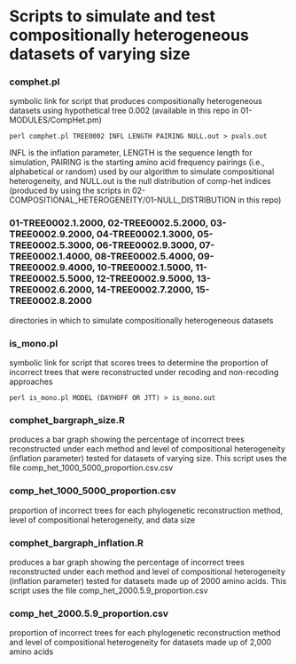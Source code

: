 # Scripts to simulate and test compositionally heterogeneous datasets of varying size

### comphet.pl
symbolic link for script that produces compositionally heterogeneous datasets using hypothetical tree 0.002 (available in this repo in 01-MODULES/CompHet.pm)

`perl comphet.pl TREE0002 INFL LENGTH PAIRING NULL.out > pvals.out`

INFL is the inflation parameter, LENGTH is the sequence length for simulation, PAIRING is the starting amino acid frequency pairings (i.e., alphabetical or random) used by our algorithm to simulate compositional heterogeneity, and NULL.out is the null distribution of comp-het indices (produced by using the scripts in 02-COMPOSITIONAL_HETEROGENEITY/01-NULL_DISTRIBUTION in this repo)

### 01-TREE0002.1.2000, 02-TREE0002.5.2000, 03-TREE0002.9.2000, 04-TREE0002.1.3000, 05-TREE0002.5.3000, 06-TREE0002.9.3000, 07-TREE0002.1.4000, 08-TREE0002.5.4000, 09-TREE0002.9.4000, 10-TREE0002.1.5000, 11-TREE0002.5.5000, 12-TREE0002.9.5000, 13-TREE0002.6.2000, 14-TREE0002.7.2000, 15-TREE0002.8.2000
directories in which to simulate compositionally heterogeneous datasets

### is_mono.pl
symbolic link for script that scores trees to determine the proportion of incorrect trees that were reconstructed under recoding and non-recoding approaches

`perl is_mono.pl MODEL (DAYHOFF OR JTT) > is_mono.out`

### comphet_bargraph_size.R
produces a bar graph showing the percentage of incorrect trees reconstructed under each method and level of compositional heterogeneity (inflation parameter) tested for datasets of varying size. This script uses the file comp_het_1000_5000_proportion.csv.csv

### comp_het_1000_5000_proportion.csv
proportion of incorrect trees for each phylogenetic reconstruction method, level of compositional heterogeneity, and data size

### comphet_bargraph_inflation.R
produces a bar graph showing the percentage of incorrect trees reconstructed under each method and level of compositional heterogeneity (inflation parameter) tested for datasets made up of 2000 amino acids. This script uses the file comp_het_2000.5.9_proportion.csv

### comp_het_2000.5.9_proportion.csv
proportion of incorrect trees for each phylogenetic reconstruction method and level of compositional heterogeneity for datasets made up of 2,000 amino acids
